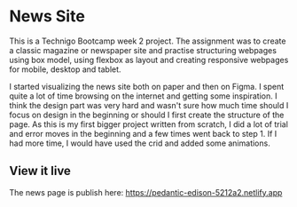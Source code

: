 # News Site

This is a Technigo Bootcamp week 2 project. The assignment was to create a classic magazine or newspaper site and practise structuring webpages using box model, using flexbox as layout and creating responsive webpages for mobile, desktop and tablet.

I started visualizing the news site both on paper and then on Figma. I spent quite a lot of time browsing on the internet and getting some inspiration. I think the design part was very hard and wasn't sure how much time should I focus on design in the beginning or should I first create the structure of the page. As this is my first bigger project written from scratch, I did a lot of trial and error moves in the beginning and a few times went back to step 1. If I had more time, I would have used the crid and added some animations.

## View it live

The news page is publish here:
https://pedantic-edison-5212a2.netlify.app

